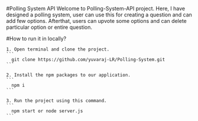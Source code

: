 #Polling System API
Welcome to Polling-System-API project. Here, I have designed a polling system, user can use this for creating a question and can add few options. Afterthat, users can upvote some options and can delete particular option or entire question.

#How to run it in locally?

    1. Open terminal and clone the project.
    ```
      git clone https://github.com/yuvaraj-LR/Polling-System.git
    ```

    2. Install the npm packages to our application.
    ```
      npm i
    ```

    3. Run the project using this command. 
    ```
      npm start or node server.js
    ```



